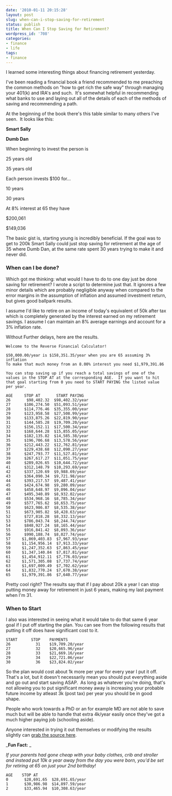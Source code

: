 ```yaml
---
date: '2010-01-11 20:15:28'
layout: post
slug: when-can-i-stop-saving-for-retirement
status: publish
title: When Can I Stop Saving for Retirement?
wordpress_id: '708'
categories:
- finance
- life
tags:
- finance
---
```


I learned some interesting things about financing retirement yesterday.

I've been reading a financial book a friend recommended to me preaching the common methods on "how to get rich the safe way" through managing your 401(k) and IRA's and such.  It's somewhat helpful in recommending what banks to use and laying out all of the details of each of the methods of saving and recommending a path.

At the beginning of the book there's this table similar to many others I've seen.  It looks like this:










**Smart Sally**


**Dumb Dan**






When beginning to invest the person is


25 years old


35 years old






Each person invests $100 for...


10 years


30 years






At 8% interest at 65 they have


$200,061


$149,036




The basic gist is, starting young is incredibly beneficial.  If the goal was to get to 200k Smart Sally could just stop saving for retirement at the age of 35 where Dumb Dan, at the same rate spent 30 years trying to make it and never did.


### When can I be done?


Which got me thinking: what would I have to do to one day just be done saving for retirement?  I wrote a script to determine just that.  It ignores a few minor details which are probably negligible anyway when compared to the error margins in the assumption of inflation and assumed investment return, but gives good ballpark results.

I assume I'd like to retire on an income of today's equivalent of 50k after tax which is completely generated by the interest earned on my retirement savings.  I assume I can maintain an 8% average earnings and account for a 3% inflation rate.

Without Further delays, here are the results.

    
    Welcome to the Reverse Financial Calculator!
    
    $50,000.00/year is $158,351.35/year when you are 65 assuming 3% inflation
    To make that much money from an 8.00% interest you need $1,979,391.86 
    
    You can stop saving up if you reach a total savings of one of the
    values in the STOP AT at the corresponding AGE.  If you want to hit
    that goal starting from 0 you need to START PAYING the listed value per year.
    
    AGE     STOP AT       START PAYING
    26       $98,402.32  $98,402.32/year
    27      $106,274.50  $51,093.51/year
    28      $114,776.46  $35,355.00/year
    29      $123,958.58  $27,508.99/year
    30      $133,875.26  $22,819.90/year
    31      $144,585.28  $19,709.20/year
    32      $156,152.11  $17,500.34/year
    33      $168,644.28  $15,855.05/year
    34      $182,135.82  $14,585.38/year
    35      $196,706.68  $13,578.56/year
    36      $212,443.22  $12,762.81/year
    37      $229,438.68  $12,090.27/year
    38      $247,793.77  $11,527.81/year
    39      $267,617.27  $11,051.75/year
    40      $289,026.65  $10,644.72/year
    41      $312,148.79  $10,293.69/year
    42      $337,120.69  $9,988.69/year
    43      $364,090.34  $9,721.98/year
    44      $393,217.57  $9,487.41/year
    45      $424,674.98  $9,280.09/year
    46      $458,648.97  $9,096.04/year
    47      $495,340.89  $8,932.02/year
    48      $534,968.16  $8,785.34/year
    49      $577,765.62  $8,653.75/year
    50      $623,986.87  $8,535.38/year
    51      $673,905.82  $8,428.63/year
    52      $727,818.28  $8,332.13/year
    53      $786,043.74  $8,244.74/year
    54      $848,927.24  $8,165.44/year
    55      $916,841.42  $8,093.36/year
    56      $990,188.74  $8,027.74/year
    57     $1,069,403.83  $7,967.93/year
    58     $1,154,956.14  $7,913.33/year
    59     $1,247,352.63  $7,863.45/year
    60     $1,347,140.84  $7,817.81/year
    61     $1,454,912.11  $7,776.03/year
    62     $1,571,305.08  $7,737.74/year
    63     $1,697,009.49  $7,702.62/year
    64     $1,832,770.24  $7,670.38/year
    65     $1,979,391.86  $7,640.77/year


Pretty cool right?  The results say that if I pay about 20k a year I can stop putting money away for retirement in just 6 years, making my last payment when I'm 31.


### When to Start


I also was interested in seeing what it would take to do that same 6 year goal if I put off starting the plan.    You can see from the following results that putting it off does have significant cost to it.

    
    START      STOP    PAYMENTS
    26           31    $19,709.20/year
    27           32    $20,665.96/year
    28           33    $21,669.16/year
    29           34    $22,721.06/year
    30           36    $23,824.02/year


So the plan would cost about 1k more per year for every year I put it off.  That's a lot, but it doesn't necessarily mean you should put everything aside and go out and start saving ASAP.  As long as whatever you're doing, that's not allowing you to put significant money away is increasing your probable future income by atleast 3k (post tax) per year you should be in good shape.

People who work towards a PhD or an for example MD are not able to save much but will be able to handle that extra 4k/year easily once they've got a much higher paying job (schooling aside).

Anyone interested in trying it out themselves or modifying the results slightly can [grab the source here](http://noext.com/files/calculator.py).

_**Fun Fact:**
_

_If your parents had gone cheap with your baby clothes, crib and stroller and instead put 10k a year away from the day you were born, you'd be set for retiring at 65 on just your 2nd birthday!_

    
    AGE    STOP AT
    0       $28,691.65  $28,691.65/year
    1       $30,986.98  $14,897.59/year
    2       $33,465.94  $10,308.63/year
